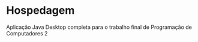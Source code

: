 # Hospedagem
 Aplicação Java Desktop completa para o trabalho final de Programação de Computadores 2
